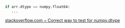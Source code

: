 ```python
if arr.dtype == numpy.float64:
   ...
```
[stackoverflow.com ~ Correct way to test for numpy.dtype](https://stackoverflow.com/a/26921882)
